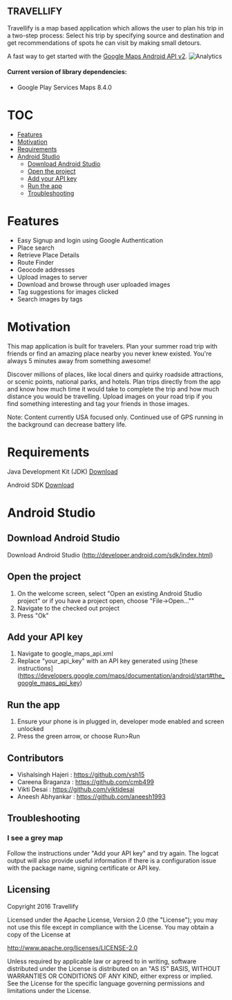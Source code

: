 ## TRAVELLIFY

Travellify is a map based application which allows the user to plan his trip in a two-step process: Select his trip by specifying source and destination and get recommendations of spots he can visit by making small detours.


A fast way to get started with the [Google Maps Android API v2](http://developers.google.com/maps/documentation/android).
![Analytics](https://maps-ga-beacon.appspot.com/UA-12846745-20/hellomap-android/readme?pixel)

#### Current version of library dependencies:

  * Google Play Services Maps 8.4.0




# TOC


  * [Features](#features)
  * [Motivation](#motivation)
  * [Requirements](#requirements)
  * [Android Studio](#android-studio)
    * [Download Android Studio](#download-android-studio)
    * [Open the project](#open-the-project)
    * [Add your API key](#add-your-api-key)
    * [Run the app](#run-the-app)
    * [Troubleshooting](#troubleshooting)


# Features
		
 *  Easy Signup and login using Google Authentication		
 * Place search
 * Retrieve Place Details		
 * Route Finder		
 * Geocode addresses		
 * Upload images to server	
 * Download and browse through user uploaded images
 * Tag suggestions for images clicked	
 * Search images by tags	

# Motivation

This map application is built for travelers. Plan your summer road trip with friends or find an amazing place nearby you never knew existed. You're always 5 minutes away from something awesome!

Discover millions of places, like local diners and quirky roadside attractions, or scenic points, national parks, and hotels.
Plan trips directly from the app and know how much time it would take to complete the trip and how much distance you would be travelling. Upload images on your road trip if you find something interesting and tag your friends in those images.

Note: Content currently USA focused only. Continued use of GPS running in the background can decrease battery life.


# Requirements

Java Development Kit (JDK) [Download](http://www.oracle.com/technetwork/java/javase/downloads/jdk8-downloads-2133151.html)

Android SDK [Download](http://developer.android.com/sdk/index.html)

# Android Studio

## Download Android Studio
Download Android Studio (http://developer.android.com/sdk/index.html)

## Open the project
  1. On the welcome screen, select "Open an existing Android Studio project" or if you have a project open, choose "File->Open...""
  2. Navigate to the checked out project
  3. Press "Ok"

## Add your API key
  1. Navigate to google_maps_api.xml
  2. Replace "your_api_key" with an API key generated using [these instructions]
  (https://developers.google.com/maps/documentation/android/start#the_google_maps_api_key)

## Run the app
  1. Ensure your phone is in plugged in, developer mode enabled and screen unlocked
  2. Press the green arrow, or choose Run>Run

## Contributors

* Vishalsingh Hajeri : https://github.com/vsh15
* Careena Braganza : https://github.com/cmb499
* Vikti Desai : https://github.com/viktidesai
* Aneesh Abhyankar : https://github.com/aneesh1993


## Troubleshooting
### I see a grey map
Follow the instructions under "Add your API key" and try again. The logcat output will also
provide useful information if there is a configuration issue with the package name, signing
certificate or API key.


## Licensing
Copyright 2016 Travellify

Licensed under the Apache License, Version 2.0 (the "License"); you may not use this file except in compliance with the License. You may obtain a copy of the License at

http://www.apache.org/licenses/LICENSE-2.0

Unless required by applicable law or agreed to in writing, software distributed under the License is distributed on an "AS IS" BASIS, WITHOUT WARRANTIES OR CONDITIONS OF ANY KIND, either express or implied. See the License for the specific language governing permissions and limitations under the License.








